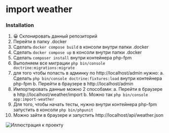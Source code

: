 # import weather

### Installation

1. 😀 Склонировать данный репозиторий
2. Перейти в папку .docker
3. Сделать ```docker compose build``` в консоли внутри папки .docker
4. Сделать ```docker compose up``` в консоли внутри папки .docker
5. Сделать ```composer install``` внутри контейнера php-fpm
6. Выполняем все миграции ```php bin/console doctrine:migrations:migrate```
7. для того чтобы попасть в админку по http://localhost/admin нужно:
    a. Сделать ```php bin/console doctrine:fixtures:load``` внутри контейнера php-fpm
    b. Перейти в браузере в http://localhost/admin
8. Импортировать данные можно 2 способами:
    a. Перейти в браузере в http://localhost/weather/import
    b. Можно так ```php bin/console app:import-weather```
9. Для того, чтобы начать тесты, нужно внутри контейнера php-fpm запустить в консоли ```php bin/phpunit```
10. Можно зайти в браузере и запустить http://localhost/api/weather.json
 
![Иллюстрация к проекту](https://img001.prntscr.com/file/img001/yeogF1HNTMKSatcM1QSBIw.png)